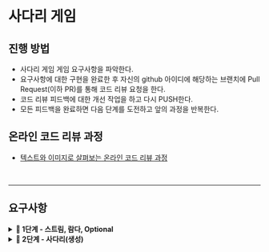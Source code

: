 # 사다리 게임

## 진행 방법

* 사다리 게임 게임 요구사항을 파악한다.
* 요구사항에 대한 구현을 완료한 후 자신의 github 아이디에 해당하는 브랜치에 Pull Request(이하 PR)를 통해 코드 리뷰 요청을 한다.
* 코드 리뷰 피드백에 대한 개선 작업을 하고 다시 PUSH한다.
* 모든 피드백을 완료하면 다음 단계를 도전하고 앞의 과정을 반복한다.

## 온라인 코드 리뷰 과정

* [텍스트와 이미지로 살펴보는 온라인 코드 리뷰 과정](https://github.com/nextstep-step/nextstep-docs/tree/master/codereview)

</br>

---

## 요구사항

<details>
<summary><b>🚀 1단계 - 스트림, 람다, Optional</b></summary>

**실습**
> - [X] Lambda1. CarTest 내 MoveStrategy에 대한 익명 클래스로 구현하고 있는데 람다를 적용해 구현
> - [X] Lambda2. nextstep.fp.Lambda의 sumAll, sumAllEven, sumAllOverThree method 소스 코드를 확인하고 중복 제거
> - [X] Stream1. List에 담긴 모든 숫자 중 3보다 큰 숫자를 2배 한 후 모든 값의 합 산출
>    - nextstep.fp.StreamStudyTest 클래스의 sumOverThreeAndDouble() 테스트를 pass해야 한다.
> - [X] Stream2. nextstep.fp.StreamStudy 클래스의 printLongestWordTop100() 메서드를 구현한다. 요구사항은 다음과 같다. 
>   - 단어의 길이가 12자를 초과하는 단어를 추출한다.
>   - 12자가 넘는 단어 중 길이가 긴 순서로 100개의 단어를 추출한다.
>   - 단어 중복을 허용하지 않는다. 즉, 서로 다른 단어 100개를 추출해야 한다.
>   - 추출한 100개의 단어를 출력한다. 모든 단어는 소문자로 출력해야 한다.
> - [X] Optional1. nextstep.optional.User의 ageIsInRange1() 메소드는 30살 이상, 45살 이하에 해당하는 User가 존재하는 경우 true를 반환하는 메소드이다. 같은 기능을 Optional을 활용해 ageIsInRange2() 메소드에 구현
> - [X] Optional2. nextstep.optional.Users의 getUser() 메소드를 자바 8의 stream과 Optional을 활용해 구현
> - [X] Optional3. nextstep.optional.ExpressionTest의 테스트가 통과하도록 Expression의 of 메소드를 구현
</details>

<details>
<summary><b>🚀 2단계 - 사다리(생성)</b></summary>

**기능 요구사항**
> - [X] 사다리 게임에 참여하는 사람 이름을 한 줄로 입력받는다.
>> - [X] 사람 이름은 최대 다섯글자이다.
>> - [X] 사람 이름을 (,) 쉼표로 구분한다.
> - [X] 최대 사다리 높이를 입력받는다.
> - [ ] 사다리를 생성한다.
>> - [ ] 라인이 `|-----|-----|` 이런 식으로 겹치면 안된다.
>> - [ ] 라인의 좌표 값에 선이 있는지 유무를 판단한다.
</details>

</br>
